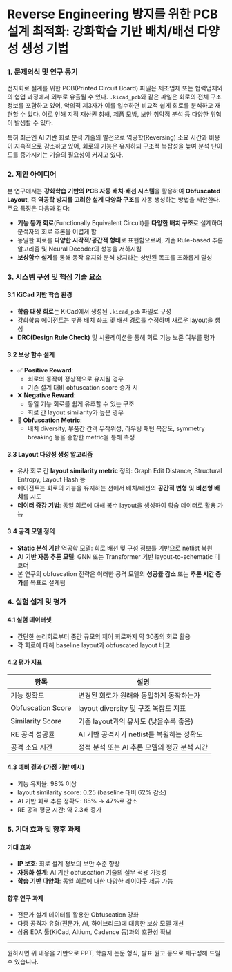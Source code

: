 # Reverse Engineering 방지를 위한 PCB 설계 최적화: 강화학습 기반 배치/배선 다양성 생성 기법

### 1. 문제의식 및 연구 동기

전자회로 설계를 위한 PCB(Printed Circuit Board) 파일은 제조업체 또는 협력업체와의 협업 과정에서 외부로 유출될 수 있다. `.kicad_pcb`와 같은 파일은 회로의 전체 구조 정보를 포함하고 있어, 악의적 제3자가 이를 입수하면 비교적 쉽게 회로를 분석하고 재현할 수 있다. 이로 인해 지적 재산권 침해, 제품 모방, 보안 취약점 분석 등 다양한 위협이 발생할 수 있다.

특히 최근엔 AI 기반 회로 분석 기술의 발전으로 역공학(Reversing) 소요 시간과 비용이 지속적으로 감소하고 있어, 회로의 기능은 유지하되 구조적 복잡성을 높여 분석 난이도를 증가시키는 기술의 필요성이 커지고 있다.

### 2. 제안 아이디어

본 연구에서는 **강화학습 기반의 PCB 자동 배치·배선 시스템**을 활용하여 **Obfuscated Layout**, 즉 **역공학 방지를 고려한 설계 다양화 구조**를 자동 생성하는 방법을 제안한다. 주요 특징은 다음과 같다:

- **기능 등가 회로**(Functionally Equivalent Circuit)를 **다양한 배치 구조**로 설계하여 분석자의 회로 추론을 어렵게 함
- 동일한 회로를 **다양한 시각적/공간적 형태**로 표현함으로써, 기존 Rule-based 추론 알고리즘 및 Neural Decoder의 성능을 저하시킴
- **보상함수 설계**를 통해 동작 유지와 분석 방지라는 상반된 목표를 조화롭게 달성

### 3. 시스템 구성 및 핵심 기술 요소

#### 3.1 KiCad 기반 학습 환경

- **학습 대상 회로**는 KiCad에서 생성된 `.kicad_pcb` 파일로 구성
- 강화학습 에이전트는 부품 배치 좌표 및 배선 경로를 수정하며 새로운 layout을 생성
- **DRC(Design Rule Check)** 및 시뮬레이션을 통해 회로 기능 보존 여부를 평가

#### 3.2 보상 함수 설계

- ✅ **Positive Reward**:  
  - 회로의 동작이 정상적으로 유지될 경우
  - 기존 설계 대비 obfuscation score 증가 시
- ❌ **Negative Reward**:  
  - 동일 기능 회로를 쉽게 유추할 수 있는 구조
  - 회로 간 layout similarity가 높은 경우
- 🧠 **Obfuscation Metric**:
  - 배치 diversity, 부품간 간격 무작위성, 라우팅 패턴 복잡도, symmetry breaking 등을 종합한 metric을 통해 측정

#### 3.3 Layout 다양성 생성 알고리즘

- 유사 회로 간 **layout similarity metric** 정의: Graph Edit Distance, Structural Entropy, Layout Hash 등
- 에이전트는 회로의 기능을 유지하는 선에서 배치/배선의 **공간적 변형** 및 **비선형 배치**를 시도
- **데이터 증강 기법**: 동일 회로에 대해 복수 layout을 생성하여 학습 데이터로 활용 가능

#### 3.4 공격 모델 정의

- **Static 분석 기반** 역공학 모델: 회로 배선 및 구성 정보를 기반으로 netlist 복원
- **AI 기반 자동 추론 모델**: GNN 또는 Transformer 기반 layout-to-schematic 디코더
- 본 연구의 obfuscation 전략은 이러한 공격 모델의 **성공률 감소** 또는 **추론 시간 증가**를 목표로 설계됨

### 4. 실험 설계 및 평가

#### 4.1 실험 데이터셋

- 간단한 논리회로부터 중간 규모의 제어 회로까지 약 30종의 회로 활용
- 각 회로에 대해 baseline layout과 obfuscated layout 비교

#### 4.2 평가 지표

| 항목 | 설명 |
|------|------|
| 기능 정확도 | 변경된 회로가 원래와 동일하게 동작하는가 |
| Obfuscation Score | layout diversity 및 구조 복잡도 지표 |
| Similarity Score | 기존 layout과의 유사도 (낮을수록 좋음) |
| RE 공격 성공률 | AI 기반 공격자가 netlist를 복원하는 정확도 |
| 공격 소요 시간 | 정적 분석 또는 AI 추론 모델의 평균 분석 시간 |

#### 4.3 예비 결과 (가정 기반 예시)

- 기능 유지율: 98% 이상
- layout similarity score: 0.25 (baseline 대비 62% 감소)
- AI 기반 회로 추론 정확도: 85% → 47%로 감소
- RE 공격 평균 시간: 약 2.3배 증가

### 5. 기대 효과 및 향후 과제

#### 기대 효과

- **IP 보호**: 회로 설계 정보의 보안 수준 향상
- **자동화 설계**: AI 기반 obfuscation 기술의 실무 적용 가능성
- **학습 기반 다양화**: 동일 회로에 대한 다양한 레이아웃 제공 가능

#### 향후 연구 과제

- 전문가 설계 데이터를 활용한 Obfuscation 강화
- 다중 공격자 유형(전문가, AI, 하이브리드)에 대응한 보상 모델 개선
- 상용 EDA 툴(KiCad, Altium, Cadence 등)과의 호환성 확보

---

원하시면 위 내용을 기반으로 PPT, 학술지 논문 형식, 발표 원고 등으로 재구성해 드릴 수 있습니다.
